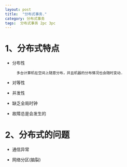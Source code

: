 ```yaml
---
layout: post
title:  "分布式事务."
category: 分布式事务
tags:  分布式事务 2pc 3pc
---
```


# 1、分布式特点

+ 分布性
	
		多台计算机在空间上随意分布，并且机器的分布情况也会随时变动.

+ 对等性


+ 并发性


+ 缺乏全局时钟


+ 故障总是会发生的


# 2、分布式的问题

+ 通信异常


+ 网络分区(脑裂)




